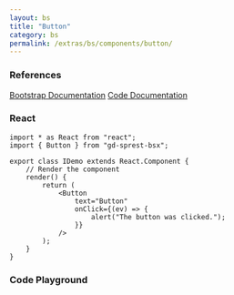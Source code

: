 ```yaml
---
layout: bs
title: "Button"
category: bs
permalink: /extras/bs/components/button/
---
```


### References

<div class="bs">
    <div class="list-group">
        <a class="list-group-item list-group-item-action" href="https://getbootstrap.com/docs/4.4/components/buttons">Bootstrap Documentation</a>
        <a class="list-group-item list-group-item-action" href="/docs/sprest-bs/modules/_components_button_d_.html">Code Documentation</a>
    </div>
</div>

### React

```tsx
import * as React from "react";
import { Button } from "gd-sprest-bsx";

export class IDemo extends React.Component {
    // Render the component
    render() {
        return (
            <Button
                text="Button"
                onClick={(ev) => {
                    alert("The button was clicked.");
                }}
            />
        );
    }
}
```

### Code Playground

<div id="playground" class="bs"></div>
<script type="text/javascript">
    // Wait for the page to load
    window.addEventListener("load", function() {
        // Create the code editor
        var editor = CodeEditor(document.getElementById("playground"), true, [
            '// Create the button',
            'Components.Button({',
            '\tel: app,',
            '\ttext: "Button",',
            '\tonClick: (ev) => {',
            '\t\talert("The button was clicked.");',
            '\t}',
            '});'
        ].join('\n'));
    });
</script>